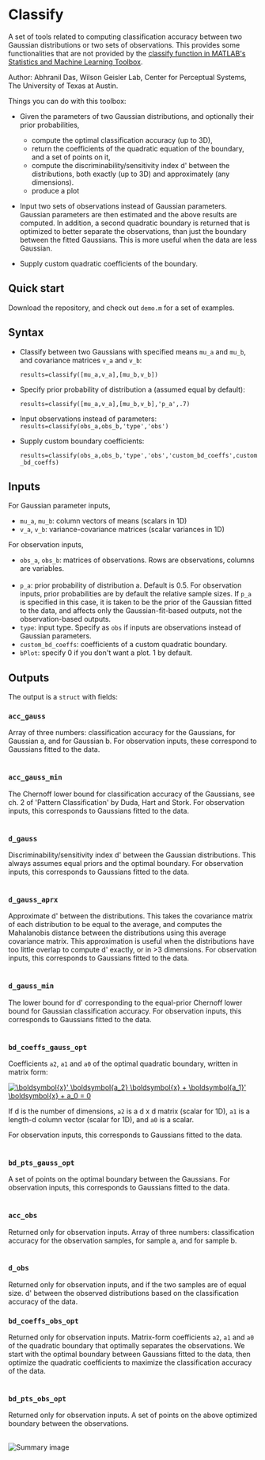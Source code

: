 # Classify
A set of tools related to computing classification accuracy between two Gaussian distributions or two sets of observations. This provides some functionalities that are not provided by the [classify function in MATLAB's Statistics and Machine Learning Toolbox](https://www.mathworks.com/help/stats/classify.html).

Author: Abhranil Das, Wilson Geisler Lab, Center for Perceptual Systems, The University of Texas at Austin.

Things you can do with this toolbox:

* Given the parameters of two Gaussian distributions, and optionally their prior probabilities,
  * compute the optimal classification accuracy (up to 3D),
  * return the coefficients of the quadratic equation of the boundary, and a set of points on it,
  * compute the discriminability/sensitivity index d' between the distributions, both exactly (up to 3D) and approximately (any dimensions).
  * produce a plot

* Input two sets of observations instead of Gaussian parameters. Gaussian parameters are then estimated and the above results are computed. In addition, a second quadratic boundary is returned that is optimized to better separate the observations, than just the boundary between the fitted Gaussians. This is more useful when the data are less Gaussian.

* Supply custom quadratic coefficients of the boundary.

## Quick start
Download the repository, and check out `demo.m` for a set of examples.

## Syntax
* Classify between two Gaussians with specified means `mu_a` and `mu_b`, and covariance matrices `v_a` and `v_b`:

  `results=classify([mu_a,v_a],[mu_b,v_b])`  

* Specify prior probability of distribution a (assumed equal by default):

  `results=classify([mu_a,v_a],[mu_b,v_b],'p_a',.7)`  

* Input observations instead of parameters:
  `results=classify(obs_a,obs_b,'type','obs')`
  
* Supply custom boundary coefficients:
  
  `results=classify(obs_a,obs_b,'type','obs','custom_bd_coeffs',custom_bd_coeffs)`

## Inputs
For Gaussian parameter inputs,
* `mu_a`, `mu_b`: column vectors of means (scalars in 1D)
* `v_a`, `v_b`: variance-covariance matrices (scalar variances in 1D)

For observation inputs,
* `obs_a`, `obs_b`: matrices of observations. Rows are observations, columns are variables.
<br><br/>
* `p_a`: prior probability of distribution a. Default is 0.5. For observation inputs, prior probabilities are by default the relative sample sizes. If `p_a` is specified in this case, it is taken to be the prior of the Gaussian fitted to the data, and affects only the Gaussian-fit-based outputs, not the observation-based outputs.
* `type`: input type. Specify as `obs` if inputs are observations instead of Gaussian parameters. 
* `custom_bd_coeffs`: coefficients of a custom quadratic boundary.
* `bPlot`: specify 0 if you don't want a plot. 1 by default.

## Outputs
The output is a `struct` with fields:

### `acc_gauss`
Array of three numbers: classification accuracy for the Gaussians, for Gaussian a, and for Gaussian b. For observation inputs, these correspond to Gaussians fitted to the data.
<br><br/>
### `acc_gauss_min`
The Chernoff lower bound for classification accuracy of the Gaussians, see ch. 2 of 'Pattern Classification' by Duda, Hart and Stork. For observation inputs, this corresponds to Gaussians fitted to the data.
<br><br/>
### `d_gauss`
Discriminability/sensitivity index d' between the Gaussian distributions. This always assumes equal priors and the optimal boundary. For observation inputs, this corresponds to Gaussians fitted to the data.
<br><br/>
### `d_gauss_aprx`
Approximate d' between the distributions. This takes the covariance matrix of each distribution to be equal to the average, and computes the Mahalanobis distance between the distributions using this average covariance matrix. This approximation is useful when the distributions have too little overlap to compute d' exactly, or in >3 dimensions. For observation inputs, this corresponds to Gaussians fitted to the data.
<br><br/>
### `d_gauss_min`
The lower bound for d' corresponding to the equal-prior Chernoff lower bound for Gaussian classification accuracy. For observation inputs, this corresponds to Gaussians fitted to the data.
<br><br/>
### `bd_coeffs_gauss_opt`
Coefficients `a2`, `a1` and `a0` of the optimal quadratic boundary, written in matrix form:

<a href="https://www.codecogs.com/eqnedit.php?latex=\boldsymbol{x}'&space;\boldsymbol{a_2}&space;\boldsymbol{x}&space;&plus;&space;\boldsymbol{a_1}'&space;\boldsymbol{x}&space;&plus;&space;a_0&space;=&space;0" target="_blank"><img src="https://latex.codecogs.com/gif.latex?\boldsymbol{x}'&space;\boldsymbol{a_2}&space;\boldsymbol{x}&space;&plus;&space;\boldsymbol{a_1}'&space;\boldsymbol{x}&space;&plus;&space;a_0&space;=&space;0" title="\boldsymbol{x}' \boldsymbol{a_2} \boldsymbol{x} + \boldsymbol{a_1}' \boldsymbol{x} + a_0 = 0" /></a>

If d is the number of dimensions, `a2` is a d x d matrix (scalar for 1D), `a1` is a length-d column vector (scalar for 1D), and `a0` is a scalar.

For observation inputs, this corresponds to Gaussians fitted to the data.
<br><br/>
### `bd_pts_gauss_opt`
A set of points on the optimal boundary between the Gaussians. For observation inputs, this corresponds to Gaussians fitted to the data.
<br><br/>
### `acc_obs`
Returned only for observation inputs. Array of three numbers: classification accuracy for the observation samples, for sample a, and for sample b.
<br><br/>
### `d_obs`
Returned only for observation inputs, and if the two samples are of equal size. d' between the observed distributions based on the classification accuracy of the data.
### `bd_coeffs_obs_opt`
Returned only for observation inputs. Matrix-form coefficients `a2`, `a1` and `a0` of the quadratic boundary that optimally separates the observations. We start with the optimal boundary between Gaussians fitted to the data, then optimize the quadratic coefficients to maximize the classification accuracy of the data.
<br><br/>
### `bd_pts_obs_opt`
Returned only for observation inputs. A set of points on the above optimized boundary between the observations.
<br><br/>

 ![Summary image](https://github.com/abhranildas/classify/blob/master/summary_image.png)
